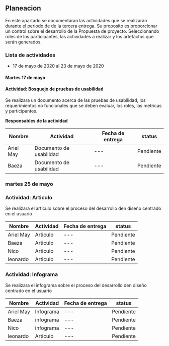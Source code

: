 ## Planeacion 

En este apartado se documentaran las actividades que se realizarán durante el periodo de de la tercera entrega. Su proposito es proporcionar un control sobre el desarrollo de la Propuesta de proyecto.
Seleccionando roles de los participantes, las actividades a realizar y los artefactos que serán generados.

### Lista de actividades
- 17 de mayo de 2020 al 23 de mayo de 2020


#### Martes 17 de mayo

#### Actividad: Bosquejo de pruebas de usabilidad

Se realizara un documento acerca de las pruebas de usabilidad, los requerimientos no funcionales que se deben evaluar, los roles, las metricas y participantes.

**Responsables de la actividad**

|Nombre|Actividad|Fecha de entrega|status|
|---|---|---|---|
|Ariel May|Documento de usabilidad|---|Pendiente|
|Baeza|Documento de usabilidad|---|Pendiente|


### martes 25 de mayo

### Actividad: Articulo
Se realizara el articulo sobre el proceso del desarrollo den diseño centrado en el usuario

|Nombre|Actividad|Fecha de entrega|status|
|---|---|---|---|
|Ariel May|Articulo|---|Pendiente|
|Baeza|Articulo|---|Pendiente|
|Nico|Articulo|---|Pendiente|
|leonardo|Articulo|---|Pendiente|

### Actividad: Infograma
Se realizara el infograma sobre el proceso del desarrollo den diseño centrado en el usuario

|Nombre|Actividad|Fecha de entrega|status|
|---|---|---|---|
|Ariel May|Infograma|---|Pendiente|
|Baeza|infograma|---|Pendiente|
|Nico|infograma|---|Pendiente|
|leonardo|Articulo|---|Pendiente|